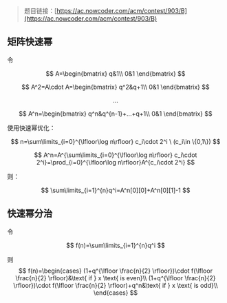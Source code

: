 > 题目链接：[https://ac.nowcoder.com/acm/contest/903/B](https://ac.nowcoder.com/acm/contest/903/B)

## 矩阵快速幂

令

$$
A=\begin{bmatrix}
  q&1\\
  0&1
\end{bmatrix}
$$

$$
A^2=A\cdot A=\begin{bmatrix}
  q^2&q+1\\
  0&1
\end{bmatrix}
$$

$$
...
$$

$$
A^n=\begin{bmatrix}
  q^n&q^{n-1}+...+q+1\\
  0&1
\end{bmatrix}
$$

使用快速幂优化：

$$
n=\sum\limits_{i=0}^{\lfloor\log n\rfloor} c_i\cdot 2^i
\ (c_i\in \{0,1\})
$$

$$
A^n=A^{\sum\limits_{i=0}^{\lfloor\log n\rfloor} c_i\cdot 2^i}=\prod_{i=0}^{\lfloor\log n\rfloor}A^{c_i\cdot 2^i}
$$

则：

$$
\sum\limits_{i=1}^{n}q^i=A^n[0][0]+A^n[0][1]-1
$$

## 快速幂分治

令

$$
f(n)=\sum\limits_{i=1}^{n}q^i
$$

则
$$
f(n)=\begin{cases}
(1+q^{\lfloor \frac{n}{2} \rfloor})\cdot f(\lfloor \frac{n}{2} \rfloor)&\text{ if } x \text{ is even}\\
(1+q^{\lfloor \frac{n}{2} \rfloor})\cdot f(\lfloor \frac{n}{2} \rfloor)+q^n&\text{ if } x \text{ is odd}\\
\end{cases}
$$
